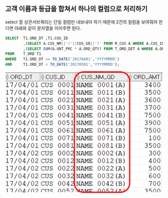 ## 고객 이름과 등급을 합쳐서 하나의 컬럼으로 처리하기
select 절 상관서브쿼리는 단일 컬럼만 내보내야 하기 때문에 2건의 컬럼을 보여줘야 한다면 아래와 같이 문자열을 이어주면 된다.
```sql
SELECT  T1.ORD_DT ,T1.CUS_ID
        ,(SELECT A.CUS_NM||'('||CUS_GD||')' FROM M_CUS A WHERE A.CUS_ID = T1.CUS_ID) CUS_NM_GD
        ,(SELECT SUM(A.UNT_PRC * A.ORD_QTY) FROM T_ORD_DET A WHERE A.ORD_SEQ = T1.ORD_SEQ) ORD_AMT
FROM    T_ORD T1
WHERE   T1.ORD_DT >= TO_DATE('20170401','YYYYMMDD')
AND     T1.ORD_DT < TO_DATE('20170501','YYYYMMDD');
```
<img src="/picture/그림36.png" height="60%"/>
